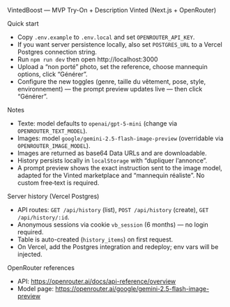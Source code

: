 VintedBoost — MVP Try-On + Description Vinted (Next.js + OpenRouter)

Quick start

- Copy `.env.example` to `.env.local` and set `OPENROUTER_API_KEY`.
- If you want server persistence locally, also set `POSTGRES_URL` to a Vercel Postgres connection string.
- Run `npm run dev` then open http://localhost:3000
- Upload a “non porté” photo, set the reference, choose mannequin options, click “Générer”.
- Configure the new toggles (genre, taille du vêtement, pose, style, environnement) — the prompt preview updates live — then click “Générer”.

Notes

- Texte: model defaults to `openai/gpt-5-mini` (change via `OPENROUTER_TEXT_MODEL`).
- Images: model `google/gemini-2.5-flash-image-preview` (overridable via `OPENROUTER_IMAGE_MODEL`).
- Images are returned as base64 Data URLs and are downloadable.
- History persists locally in `localStorage` with “dupliquer l’annonce”.
- A prompt preview shows the exact instruction sent to the image model, adapted for the Vinted marketplace and “mannequin réaliste”. No custom free‑text is required.

Server history (Vercel Postgres)

- API routes: `GET /api/history` (list), `POST /api/history` (create), `GET /api/history/:id`.
- Anonymous sessions via cookie `vb_session` (6 months) — no login required.
- Table is auto-created (`history_items`) on first request.
- On Vercel, add the Postgres integration and redeploy; env vars will be injected.

OpenRouter references

- API: https://openrouter.ai/docs/api-reference/overview
- Model page: https://openrouter.ai/google/gemini-2.5-flash-image-preview
